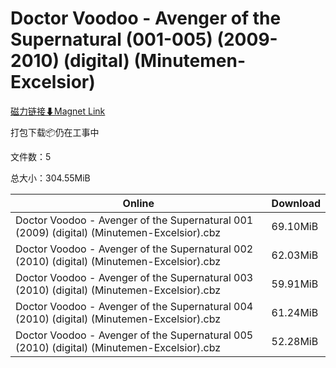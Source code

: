 # Doctor Voodoo - Avenger of the Supernatural (001-005) (2009-2010) (digital) (Minutemen-Excelsior)

[磁力链接⬇Magnet Link](magnet:?xt=urn:btih:583090def35ea94358aa0969dbcb4559f9852313&dn=Doctor%20Voodoo%20-%20Avenger%20of%20the%20Supernatural%20%28001-005%29%20%282009-2010%29%20%28digital%29%20%28Minutemen-Excelsior%29)

打包下载📦仍在工事中

文件数：5

总大小：304.55MiB

Online | Download
--- | ---
Doctor Voodoo - Avenger of the Supernatural 001 (2009) (digital) (Minutemen-Excelsior).cbz | 69.10MiB
Doctor Voodoo - Avenger of the Supernatural 002 (2010) (digital) (Minutemen-Excelsior).cbz | 62.03MiB
Doctor Voodoo - Avenger of the Supernatural 003 (2010) (digital) (Minutemen-Excelsior).cbz | 59.91MiB
Doctor Voodoo - Avenger of the Supernatural 004 (2010) (digital) (Minutemen-Excelsior).cbz | 61.24MiB
Doctor Voodoo - Avenger of the Supernatural 005 (2010) (digital) (Minutemen-Excelsior).cbz | 52.28MiB